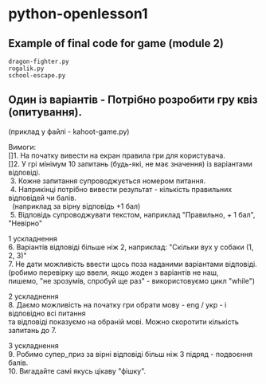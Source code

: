 # python-openlesson1
## Example of final code for game (module 2)
	dragon-fighter.py
	rogalik.py
	school-escape.py

## Один із варіантів - Потрібно розробити гру квіз (опитування).
(приклад у файлі - kahoot-game.py)  

Вимоги:  
	[]1. На початку вивести на екран правила гри для користувача.  
 	[]2. У грі мінімум 10 запитань (будь-які, не має значення) із варіантами відповіді.  
	&nbsp;3. Кожне запитання супроводжується номером питання.  
	&nbsp;4. Наприкінці потрібно вивести результат - кількість правильних відповідей чи балів.  
		&nbsp;&nbsp;(наприклад за вірну відповідь +1 бал)  
	&nbsp;5. Відповідь супроводжувати текстом, наприклад "Правильно, + 1 бал", "Невірно"  

1 ускладнення  
	6. Варіантів відповіді більше ніж 2, наприклад: "Скільки вух у собаки (1, 2, 3)"  
	7. Не дати можливість ввести щось поза наданими варіантами відповіді.  
		(робимо перевірку що ввели, якщо жоден з варіантів не наш,  
		 пишемо, "не зрозумів, спробуй ще раз" - використовуємо цикл "while")  

2 ускладнення  
	8. Даємо можливість на початку гри обрати мову - eng / укр - і відповідно всі питання  
		 та відповіді показуємо на обраній мові. Можно скоротити кількість запитань до 7.  

3 ускладнення  
	9. Робимо супер_приз за вірні відповіді більш ніж 3 підряд - подвоєння балів.  
	10. Вигадайте самі якусь цікаву "фішку".  

